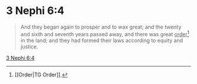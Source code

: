 # 3 Nephi 6:4

> And they began again to prosper and to wax great; and the twenty and sixth and seventh years passed away, and there was great <u>order</u>[^a] in the land; and they had formed their laws according to equity and justice.

[3 Nephi 6:4](https://www.churchofjesuschrist.org/study/scriptures/bofm/3-ne/6?lang=eng&id=p4#p4)


[^a]: [[Order|TG Order]].  
